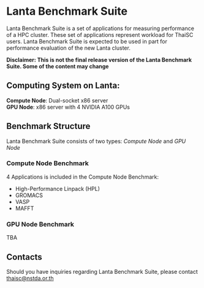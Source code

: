 # Lanta Benchmark Suite

Lanta Benchmark Suite is a set of applications for measuring performance of a HPC cluster. These set of applications represent workload for ThaiSC users. Lanta Benchmark Suite is expected to be used in part for performance evaluation of the new Lanta cluster.

**Disclaimer: This is not the final release version of the Lanta Benchmark Suite. Some of the content may change** 


## Computing System on Lanta:

**Compute Node**: Dual-socket x86 server  
**GPU Node**: x86 server with 4 NVIDIA A100 GPUs


## Benchmark Structure

Lanta Benchmark Suite consists of two types: *Compute Node* and *GPU Node*

### Compute Node Benchmark

4 Applications is included in the Compute Node Benchmark:
- High-Performance Linpack (HPL)
- GROMACS
- VASP
- MAFFT

### GPU Node Benchmark

TBA


## Contacts

Should you have inquiries regarding Lanta Benchmark Suite, please contact [thaisc@nstda.or.th](mailto:thaisc@nstda.or.th)

